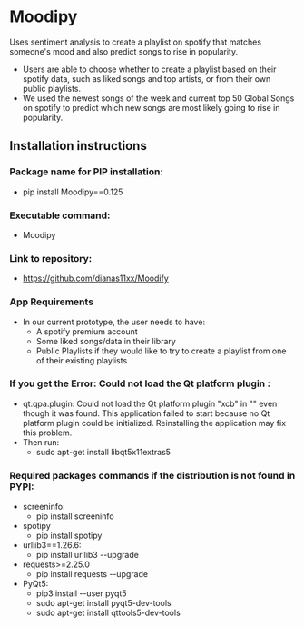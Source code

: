 # Moodipy
Uses sentiment analysis to create a playlist on spotify that matches someone's mood and also predict songs to rise in popularity.
* Users are able to choose whether to create a playlist based on their spotify data, such as liked songs and top artists, or from their own public playlists.
* We used the newest songs of the week and current top 50 Global Songs on spotify to predict which new songs are most likely going to rise in popularity.

## Installation instructions

### Package name for PIP installation:
* pip install Moodipy==0.125
### Executable command:
* Moodipy
### Link to repository:
* https://github.com/dianas11xx/Moodify

### App Requirements
* In our current prototype, the user needs to have:
  *  A spotify premium account 
  *  Some liked songs/data in their library
  *  Public Playlists if they would like to try to create a playlist from one of their existing playlists
### If you get the Error: Could not load the Qt platform plugin :
  * qt.qpa.plugin: Could not load the Qt platform plugin "xcb" in "" even though it was found.
This application failed to start because no Qt platform plugin could be initialized. Reinstalling the application may fix this problem.
* Then run: 
  * sudo apt-get install libqt5x11extras5

### Required packages commands if the distribution is not found in PYPI: 
* screeninfo:
  * pip install screeninfo
* spotipy
  * pip install spotipy
* urllib3==1.26.6:
  * pip install urllib3 --upgrade
* requests>=2.25.0
  *  pip install requests --upgrade
* PyQt5:
  * pip3 install --user pyqt5
  * sudo apt-get install pyqt5-dev-tools
  * sudo apt-get install qttools5-dev-tools



